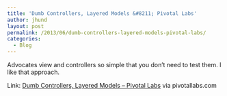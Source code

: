 ```yaml
---
title: 'Dumb Controllers, Layered Models &#8211; Pivotal Labs'
author: jhund
layout: post
permalink: /2013/06/dumb-controllers-layered-models-pivotal-labs/
categories:
  - Blog
---
```

<p class="iii-article-excerpt">
  Advocates view and controllers so simple that you don&#8217;t need to test them. I like that approach.
</p>

<p class="iii-article-source">
  Link: <a href="http://pivotallabs.com/dumb-controllers-layered-models/">Dumb Controllers, Layered Models &#8211; Pivotal Labs</a> via pivotallabs.com
</p>